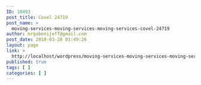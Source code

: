 ```yaml
---
ID: 10493
post_title: Covel 24719
post_name: >
  moving-services-moving-services-moving-services-covel-24719
author: mrgabonijeff@gmail.com
post_date: 2018-03-28 01:49:26
layout: page
link: >
  http://localhost/wordpress/moving-services-moving-services-moving-services-covel-24719/
published: true
tags: [ ]
categories: [ ]
---
```

